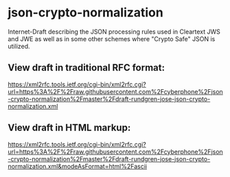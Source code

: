# json-crypto-normalization
Internet-Draft describing the JSON processing rules used in Cleartext JWS and JWE as well as in some other schemes
where "Crypto Safe" JSON is utilized.

## View draft in traditional RFC format:
https://xml2rfc.tools.ietf.org/cgi-bin/xml2rfc.cgi?url=https%3A%2F%2Fraw.githubusercontent.com%2Fcyberphone%2Fjson-crypto-normalization%2Fmaster%2Fdraft-rundgren-jose-json-crypto-normalization.xml

## View draft in HTML markup:
https://xml2rfc.tools.ietf.org/cgi-bin/xml2rfc.cgi?url=https%3A%2F%2Fraw.githubusercontent.com%2Fcyberphone%2Fjson-crypto-normalization%2Fmaster%2Fdraft-rundgren-jose-json-crypto-normalization.xml&modeAsFormat=html%2Fascii
